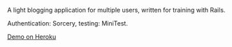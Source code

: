 A light blogging application for multiple users, written for training with Rails.

Authentication: Sorcery, testing: MiniTest.

[Demo on Heroku](https://simpleblog-87167.herokuapp.com/)
